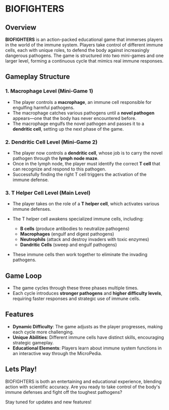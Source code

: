 # BIOFIGHTERS

## Overview
**BIOFIGHTERS** is an action-packed educational game that immerses players in the world of the immune system. Players take control of different immune cells, each with unique roles, to defend the body against increasingly dangerous pathogens. The game is structured into two mini-games and one larger level, forming a continuous cycle that mimics real immune responses.

## Gameplay Structure
### 1. **Macrophage Level** (Mini-Game 1)
- The player controls a **macrophage**, an immune cell responsible for engulfing harmful pathogens.
- The macrophage catches various pathogens until a **novel pathogen** appears—one that the body has never encountered before.
- The macrophage engulfs the novel pathogen and passes it to a **dendritic cell**, setting up the next phase of the game.

### 2. **Dendritic Cell Level** (Mini-Game 2)
- The player now controls a **dendritic cell**, whose job is to carry the novel pathogen through the **lymph node maze**.
- Once in the lymph node, the player must identify the correct **T cell** that can recognize and respond to this pathogen.
- Successfully finding the right T cell triggers the activation of the immune defense.

### 3. **T Helper Cell Level** (Main Level)
- The player takes on the role of a **T helper cell**, which activates various immune defenses.
- The T helper cell awakens specialized immune cells, including:
  - **B cells** (produce antibodies to neutralize pathogens)
  - **Macrophages** (engulf and digest pathogens)
  - **Neutrophils** (attack and destroy invaders with toxic enzymes)
  - **Dandritic Cells** (sweep and engulf pathogens)

- These immune cells then work together to eliminate the invading pathogens.

## Game Loop
- The game cycles through these three phases multiple times.
- Each cycle introduces **stronger pathogens** and **higher difficulty levels**, requiring faster responses and strategic use of immune cells.

## Features
- **Dynamic Difficulty**: The game adjusts as the player progresses, making each cycle more challenging.
- **Unique Abilities**: Different immune cells have distinct skills, encouraging strategic gameplay.
- **Educational Elements**: Players learn about immune system functions in an interactive way through the MicroPedia.

## Lets Play!
BIOFIGHTERS is both an entertaining and educational experience, blending action with scientific accuracy. Are you ready to take control of the body's immune defenses and fight off the toughest pathogens?

Stay tuned for updates and new features!

